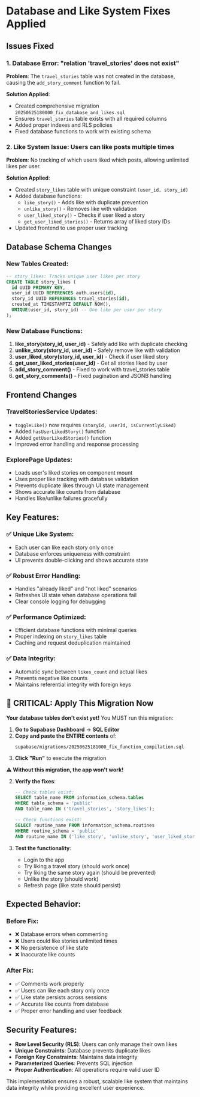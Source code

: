 # Database and Like System Fixes Applied

## Issues Fixed

### 1. Database Error: "relation 'travel_stories' does not exist"
**Problem**: The `travel_stories` table was not created in the database, causing the `add_story_comment` function to fail.

**Solution Applied**:
- Created comprehensive migration `20250625180000_fix_database_and_likes.sql`
- Ensures `travel_stories` table exists with all required columns
- Added proper indexes and RLS policies
- Fixed database functions to work with existing schema

### 2. Like System Issue: Users can like posts multiple times
**Problem**: No tracking of which users liked which posts, allowing unlimited likes per user.

**Solution Applied**:
- Created `story_likes` table with unique constraint `(user_id, story_id)`
- Added database functions:
  - `like_story()` - Adds like with duplicate prevention
  - `unlike_story()` - Removes like with validation
  - `user_liked_story()` - Checks if user liked a story
  - `get_user_liked_stories()` - Returns array of liked story IDs
- Updated frontend to use proper user tracking

## Database Schema Changes

### New Tables Created:
```sql
-- story_likes: Tracks unique user likes per story
CREATE TABLE story_likes (
  id UUID PRIMARY KEY,
  user_id UUID REFERENCES auth.users(id),
  story_id UUID REFERENCES travel_stories(id),
  created_at TIMESTAMPTZ DEFAULT NOW(),
  UNIQUE(user_id, story_id) -- One like per user per story
);
```

### New Database Functions:
1. **like_story(story_id, user_id)** - Safely add like with duplicate checking
2. **unlike_story(story_id, user_id)** - Safely remove like with validation
3. **user_liked_story(story_id, user_id)** - Check if user liked story
4. **get_user_liked_stories(user_id)** - Get all stories liked by user
5. **add_story_comment()** - Fixed to work with travel_stories table
6. **get_story_comments()** - Fixed pagination and JSONB handling

## Frontend Changes

### TravelStoriesService Updates:
- `toggleLike()` now requires `(storyId, userId, isCurrentlyLiked)`
- Added `hasUserLikedStory()` function
- Added `getUserLikedStories()` function
- Improved error handling and response processing

### ExplorePage Updates:
- Loads user's liked stories on component mount
- Uses proper like tracking with database validation
- Prevents duplicate likes through UI state management
- Shows accurate like counts from database
- Handles like/unlike failures gracefully

## Key Features:

### ✅ **Unique Like System**:
- Each user can like each story only once
- Database enforces uniqueness with constraint
- UI prevents double-clicking and shows accurate state

### ✅ **Robust Error Handling**:
- Handles "already liked" and "not liked" scenarios
- Refreshes UI state when database operations fail
- Clear console logging for debugging

### ✅ **Performance Optimized**:
- Efficient database functions with minimal queries
- Proper indexing on `story_likes` table
- Caching and request deduplication maintained

### ✅ **Data Integrity**:
- Automatic sync between `likes_count` and actual likes
- Prevents negative like counts
- Maintains referential integrity with foreign keys

## 🚨 **CRITICAL: Apply This Migration Now**

**Your database tables don't exist yet!** You MUST run this migration:

1. **Go to Supabase Dashboard** → **SQL Editor**
2. **Copy and paste the ENTIRE contents** of:
   ```
   supabase/migrations/20250625181000_fix_function_compilation.sql
   ```
3. **Click "Run"** to execute the migration

**⚠️ Without this migration, the app won't work!**

2. **Verify the fixes**:
   ```sql
   -- Check tables exist:
   SELECT table_name FROM information_schema.tables 
   WHERE table_schema = 'public' 
   AND table_name IN ('travel_stories', 'story_likes');

   -- Check functions exist:
   SELECT routine_name FROM information_schema.routines 
   WHERE routine_schema = 'public' 
   AND routine_name IN ('like_story', 'unlike_story', 'user_liked_story');
   ```

3. **Test the functionality**:
   - Login to the app
   - Try liking a travel story (should work once)
   - Try liking the same story again (should be prevented)
   - Unlike the story (should work)
   - Refresh page (like state should persist)

## Expected Behavior:

### Before Fix:
- ❌ Database errors when commenting
- ❌ Users could like stories unlimited times
- ❌ No persistence of like state
- ❌ Inaccurate like counts

### After Fix:
- ✅ Comments work properly
- ✅ Users can like each story only once
- ✅ Like state persists across sessions
- ✅ Accurate like counts from database
- ✅ Proper error handling and user feedback

## Security Features:

- **Row Level Security (RLS)**: Users can only manage their own likes
- **Unique Constraints**: Database prevents duplicate likes
- **Foreign Key Constraints**: Maintains data integrity
- **Parameterized Queries**: Prevents SQL injection
- **Proper Authentication**: All operations require valid user ID

This implementation ensures a robust, scalable like system that maintains data integrity while providing excellent user experience. 